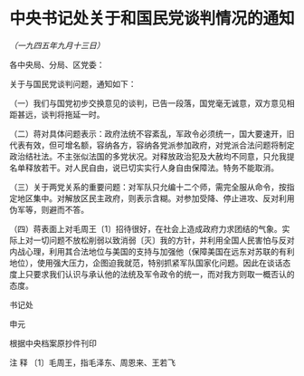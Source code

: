 # 中央书记处关于和国民党谈判情况的通知

*（一九四五年九月十三日）*

各中央局、分局、区党委：

关于与国民党谈判问题，通知如下：

（一）我们与国党初步交换意见的谈判，已告一段落，国党毫无诚意，双方意见相距甚远，谈判将拖延一时。

（二）蒋对具体问题表示：政府法统不容紊乱，军政令必须统一，国大要速开，旧代表有效，但可增名额，容纳各方，容纳各党派参加政府，对党派合法问题将制定政治结社法。不主张似法国的多党状况。对释放政治犯及大赦均不同意，只允我提名单释放若干。对人民自由，说已切实实行人身自由保障法。特务不能取消。

（三）关于两党关系的重要问题：对军队只允编十二个师，需完全服从命令，按指定地区集中。对解放区民主政府，则表示含糊。对参加受降、停止进攻、反对利用伪军等，则避而不答。

（四）蒋表面上对毛周王〔1〕招待很好，在社会上造成政府力求团结的气象。实际上对一切问题不放松削弱以致消弱〔灭〕我的方针，并利用全国人民害怕与反对内战心理，利用其合法地位与美国的支持与加强他（保障美国在远东对苏联的有利地位），使用强大压力，企图迫我就范，特别抓紧军队国家化问题。因此在谈话态度上只要求我们认识与承认他的法统及军令政令的统一，而对我方则取一概否认的态度。

书记处

申元

根据中央档案原抄件刊印

注 释 〔1〕毛周王，指毛泽东、周恩来、王若飞